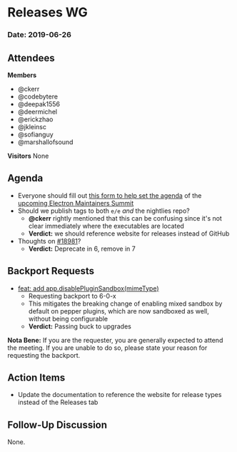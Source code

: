# Releases WG

### Date: 2019-06-26

## Attendees

**Members**
* @ckerr
* @codebytere
* @deepak1556
* @deermichel
* @erickzhao
* @jkleinsc
* @sofianguy
* @marshallofsound

**Visitors**
None

## Agenda

 *  Everyone should fill out [this form to help set the agenda](https://docs.google.com/forms/d/e/1FAIpQLSeOCd4eAi_pfNvyaoS0L8bFRkDIaJy2_H0SlJwRW3lHl9Q64g/viewform) of the [upcoming Electron Maintainers Summit](https://docs.google.com/document/d/10xwcjdw--g4m_1O8WCnyGOCO8F4aNP5wnRYeUMARcVU/edit)
 *  Should we publish tags to both `e/e` _and_ the nightlies repo?
     *  **@ckerr** rightly mentioned that this can be confusing since it's not clear immediately where the executables are located
     *  **Verdict:** we should reference website for releases instead of GitHub 
* Thoughts on [#18981](https://github.com/electron/electron/pull/18981)?
    * **Verdict:** Deprecate in 6, remove in 7

## Backport Requests

- [feat: add app.disablePluginSandbox(mimeType)](https://github.com/electron/electron/pull/18939)
  - Requesting backport to 6-0-x
  - This mitigates the breaking change of enabling mixed sandbox by default on pepper plugins, which are now sandboxed as well, without being configurable
  - **Verdict:** Passing buck to upgrades

**Nota Bene:** If you are the requester, you are generally expected to attend the meeting. If you are unable to do so, please state your reason for requesting the backport.
 
## Action Items

* Update the documentation to reference the website for release types instead of the Releases tab

## Follow-Up Discussion

None.